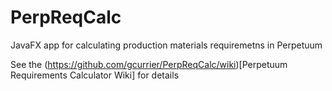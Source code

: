 # PerpReqCalc
 JavaFX app for calculating production materials requiremetns in Perpetuum

 See the (https://github.com/gcurrier/PerpReqCalc/wiki)[Perpetuum Requirements Calculator Wiki] for details
